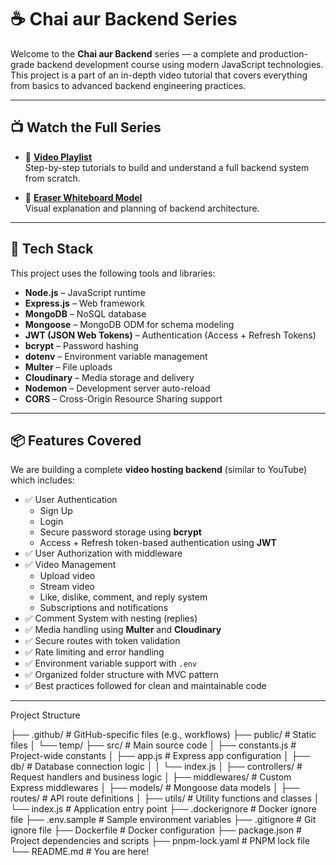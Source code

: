 <!-- # chai aur backend  series 

This is a video series on backend with javascript
- [Model link](https://app.eraser.io/workspace/YtPqZ1VogxGy1jzIDkzj?origin=share)

- [Video playlist](https://www.youtube.com/watch?v=EH3vGeqeIAo&list=PLu71SKxNbfoBGh_8p_NS-ZAh6v7HhYqHW)

---
# Summary of this project

This project is a complex backend project that is built with nodejs, expressjs, mongodb, mongoose, jwt, bcrypt, and many more. This project is a complete backend project that has all the features that a backend project should have.
We are building a complete video hosting website similar to youtube with all the features like login, signup, upload video, like, dislike, comment, reply, subscribe, unsubscribe, and many more.

Project uses all standard practices like JWT, bcrypt, access tokens, refresh Tokens and many more. We have spent a lot of time in building this project and we are sure that you will learn a lot from this project.

---
Top Contributer to complete all TODOs

1. Spiderman (just sample)  [Link to Repo](https://www.youtube.com/@chaiaurcode)

--- 
## How to contribute in this open source Project

First, please understand that this is not your regular project to merge your PR. This repo requires you to finish all assignments that are in controller folder. We don't accept half work, please finish all controllers and then reach us out on [Discord](https://hitesh.ai/discord) or [Twitter](https://twitter.com/@hiteshdotcom) and after checking your repo, I will add link to your repo in this readme. -->

# ☕ Chai aur Backend Series

Welcome to the **Chai aur Backend** series — a complete and production-grade backend development course using modern JavaScript technologies. This project is a part of an in-depth video tutorial that covers everything from basics to advanced backend engineering practices.

---

## 📺 Watch the Full Series

- 🔗 **[Video Playlist](https://www.youtube.com/watch?v=EH3vGeqeIAo&list=PLu71SKxNbfoBGh_8p_NS-ZAh6v7HhYqHW)**  
  Step-by-step tutorials to build and understand a full backend system from scratch.

- 🧠 **[Eraser Whiteboard Model](https://app.eraser.io/workspace/YtPqZ1VogxGy1jzIDkzj?origin=share)**  
  Visual explanation and planning of backend architecture.

---

## 🧰 Tech Stack

This project uses the following tools and libraries:

- **Node.js** – JavaScript runtime
- **Express.js** – Web framework
- **MongoDB** – NoSQL database
- **Mongoose** – MongoDB ODM for schema modeling
- **JWT (JSON Web Tokens)** – Authentication (Access + Refresh Tokens)
- **bcrypt** – Password hashing
- **dotenv** – Environment variable management
- **Multer** – File uploads
- **Cloudinary** – Media storage and delivery
- **Nodemon** – Development server auto-reload
- **CORS** – Cross-Origin Resource Sharing support

---

## 📦 Features Covered

We are building a complete **video hosting backend** (similar to YouTube) which includes:

- ✅ User Authentication
  - Sign Up
  - Login
  - Secure password storage using **bcrypt**
  - Access + Refresh token-based authentication using **JWT**
- ✅ User Authorization with middleware
- ✅ Video Management
  - Upload video
  - Stream video
  - Like, dislike, comment, and reply system
  - Subscriptions and notifications
- ✅ Comment System with nesting (replies)
- ✅ Media handling using **Multer** and **Cloudinary**
- ✅ Secure routes with token validation
- ✅ Rate limiting and error handling
- ✅ Environment variable support with `.env`
- ✅ Organized folder structure with MVC pattern
- ✅ Best practices followed for clean and maintainable code

---
Project Structure

├── .github/              # GitHub-specific files (e.g., workflows)
├── public/               # Static files
│   └── temp/
├── src/                  # Main source code
│   ├── constants.js      # Project-wide constants
│   ├── app.js            # Express app configuration
│   ├── db/               # Database connection logic
│   │   └── index.js
│   ├── controllers/      # Request handlers and business logic
│   ├── middlewares/      # Custom Express middlewares
│   ├── models/           # Mongoose data models
│   ├── routes/           # API route definitions
│   ├── utils/            # Utility functions and classes
│   └── index.js          # Application entry point
├── .dockerignore         # Docker ignore file
├── .env.sample           # Sample environment variables
├── .gitignore            # Git ignore file
├── Dockerfile            # Docker configuration
├── package.json          # Project dependencies and scripts
├── pnpm-lock.yaml        # PNPM lock file
└── README.md             # You are here!

